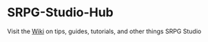 # SRPG-Studio-Hub
Visit the [Wiki](https://github.com/PyrusXross/SRPG-Studio-Hub/wiki) on tips, guides, tutorials, and other things SRPG Studio
